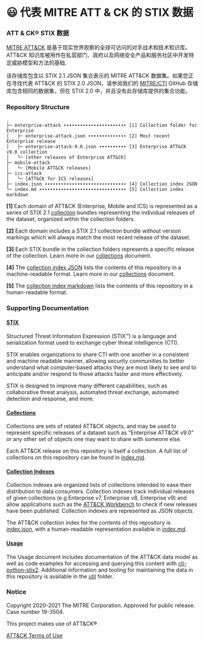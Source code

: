# 😃 代表 MITRE ATT & CK 的 STIX 数据

### ATT & CK® STIX 数据

[MITRE ATT\&CK](https://attack.mitre.org) 是基于现实世界观察的全球可访问的对手战术和技术知识库。 ATT\&CK 知识库被用作在私营部门、政府以及网络安全产品和服务社区中开发特定威胁模型和方法的基础.

该存储库包含以 STIX 2.1 JSON 集合表示的 MITRE ATT\&CK 数据集。如果您正在寻找代表 ATT\&CK 的 STIX 2.0 JSON，请参阅我们的 [MITRE/CTI](https://github.com/mitre/cti) GitHub 存储库包含相同的数据集，但在 STIX 2.0 中，并且没有此存储库提供的集合功能。

### Repository Structure

```
.
├─ enterprise-attack ∙∙∙∙∙∙∙∙∙∙∙∙∙∙∙∙∙∙∙∙∙∙∙ [1] Collection folder for Enterprise
│   ├─ enterprise-attack.json ∙∙∙∙∙∙∙∙∙∙∙∙∙∙ [2] Most recent Enterprise release
│   ├─ enterprise-attack-9.0.json ∙∙∙∙∙∙∙∙∙∙ [3] Enterprise ATT&CK v9.0 collection
│   └─ [other releases of Enterprise ATT&CK]
├─ mobile-attack
│   └─ [Mobile ATT&CK releases]
├─ ics-attack
│   └─ [ATT&CK for ICS releases]
├─ index.json ∙∙∙∙∙∙∙∙∙∙∙∙∙∙∙∙∙∙∙∙∙∙∙∙∙∙∙∙∙∙ [4] Collection index JSON
└─ index.md ∙∙∙∙∙∙∙∙∙∙∙∙∙∙∙∙∙∙∙∙∙∙∙∙∙∙∙∙∙∙∙∙ [5] Collection index markdown
```

**\[1]** Each domain of ATT\&CK (Enterprise, Mobile and ICS) is represented as a series of STIX 2.1 [collection](https://github.com/center-for-threat-informed-defense/attack-workbench-frontend/blob/master/docs/collections.md#collections) bundles representing the individual releases of the dataset, organized within the collection folders.

**\[2]** Each domain includes a STIX 2.1 collection bundle without version markings which will always match the most recent release of the dataset.

**\[3]** Each STIX bundle in the collection folders represents a specific release of the collection. Learn more in our [collections](https://github.com/center-for-threat-informed-defense/attack-workbench-frontend/blob/master/docs/collections.md#collections) document.

**\[4]** The [collection index JSON](https://raw.githubusercontent.com/mitre-attack/attack-stix-data/master/index.json) lists the contents of this repository in a machine-readable format. Learn more in our [collections](https://github.com/center-for-threat-informed-defense/attack-workbench-frontend/blob/master/docs/collections.md#collection-indexes) document.

**\[5]** The [collection index markdown](broken-reference) lists the contents of this repository in a human-readable format.

### Supporting Documentation

#### [STIX](https://oasis-open.github.io/cti-documentation/)

Structured Threat Information Expression (STIX™) is a language and serialization format used to exchange cyber threat intelligence (CTI).

STIX enables organizations to share CTI with one another in a consistent and machine readable manner, allowing security communities to better understand what computer-based attacks they are most likely to see and to anticipate and/or respond to those attacks faster and more effectively.

STIX is designed to improve many different capabilities, such as collaborative threat analysis, automated threat exchange, automated detection and response, and more.

#### [Collections](https://github.com/center-for-threat-informed-defense/attack-workbench-frontend/blob/master/docs/collections.md#collections)

Collections are sets of related ATT\&CK objects, and may be used to represent specific releases of a dataset such as “Enterprise ATT\&CK v9.0” or any other set of objects one may want to share with someone else.

Each ATT\&CK release on this repository is itself a collection. A full list of collections on this repository can be found in [index.md](broken-reference).

#### [Collection Indexes](https://github.com/center-for-threat-informed-defense/attack-workbench-frontend/blob/master/docs/collections.md#collection-indexes)

Collection indexes are organized lists of collections intended to ease their distribution to data consumers. Collection indexes track individual releases of given collections (e.g Enterprise v7, Enterprise v8, Enterprise v9) and allow applications such as the [ATT\&CK Workbench](https://github.com/center-for-threat-informed-defense/attack-workbench-frontend) to check if new releases have been published. Collection indexes are represented as JSON objects.

The ATT\&CK collection index for the contents of this repository is [index.json](https://raw.githubusercontent.com/mitre-attack/attack-stix-data/master/index.json), with a human-readable representation available in [index.md](broken-reference).

#### [Usage](broken-reference)

The Usage document includes documentation of the ATT\&CK data model as well as code examples for accessing and querying this content with [cti-python-stix2](https://github.com/oasis-open/cti-python-stix2). Additional information and tooling for maintaining the data in this repository is available in the [util](<../.gitbook/assets/util (2)>) folder.

### Notice

Copyright 2020-2021 The MITRE Corporation. Approved for public release. Case number 19-3504.

This project makes use of ATT\&CK®

[ATT\&CK Terms of Use](https://attack.mitre.org/resources/terms-of-use/)
